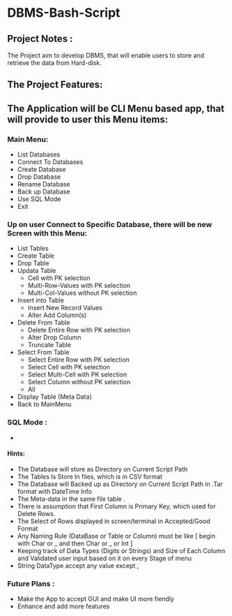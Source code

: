 # DBMS-Bash-Script

## Project Notes : 

The Project aim to develop DBMS, that will enable users to store and retrieve the data from Hard-disk.

## The Project Features:
## The Application will be CLI Menu based app, that will provide to user this Menu items:
### Main Menu:
- List Databases
- Connect To Databases
- Create Database
- Drop Database
- Rename Database
- Back up Database
- Use SQL Mode
- Exit 

### Up on user Connect to Specific Database, there will be new Screen with this Menu: 
- List Tables
- Create Table  
- Drop Table 
- Updata Table 
  - Cell with PK selection
  - Multi-Row-Values with PK selection
  - Multi-Col-Values without PK selection
- Insert into Table 
  - Insert New Record Values 
  - Alter Add Column(s)
- Delete From Table  
  - Delete Entire Row with PK selection
  - Alter Drop Column
  - Truncate Table
- Select From Table
  - Select Entire Row with PK selection
  - Select Cell with PK selection
  - Select Multi-Cell with PK selection
  - Select Column without PK selection
  - All
- Display Table (Meta Data)
- Back to MainMenu 

### SQL Mode : 
- 



####  Hints:
- The Database will store as Directory on Current Script Path 
- The Tables Is Store In files, which is in CSV format 
- The Database will Backed up as Directory on Current Script Path in .Tar format with DateTime Info 
- The Meta-data in the same file table .
- There is assumption that First Column is Primary Key, which used for Delete Rows.
- The Select of Rows displayed in screen/terminal in Accepted/Good Format
- Any Naming Rule (DataBase or Table or Column) must be like [ begin with Char or _ and then Char or _ or Int   ]
- Keeping track of Data Types (Digits or Strings) and Size of Each Column and Validated user input based on it on every Stage of menu 
- String DataType accept any value except ,  



### Future Plans :
- Make the App to accept GUI and make UI more fiendly 
- Enhance and add more features
